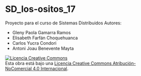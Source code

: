 # SD_los-ositos_17
Proyecto para el curso de Sistemas Distribuidos
Autores:
- Gleny Paola Gamarra Ramos
- Elisabeth Farfán Choquehuanca
- Carlos Yucra Condori
- Antoni Joau Benevente Mayta

<a rel="license" href="http://creativecommons.org/licenses/by-nc/4.0/"><img alt="Licencia Creative Commons" style="border-width:0" src="https://i.creativecommons.org/l/by-nc/4.0/88x31.png" /></a><br />Esta obra está bajo una <a rel="license" href="http://creativecommons.org/licenses/by-nc/4.0/">Licencia Creative Commons Atribución-NoComercial 4.0 Internacional</a>.
